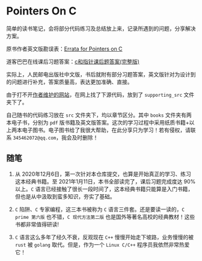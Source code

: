 # Pointers On C

简单的读书笔记，会将部分代码练习及总结放上来，记录所遇到的问题，分享解决方案。

原书作者英文版勘误表：[Errata for Pointers on C](https://www.cs.rit.edu/~kar/pointers.on.c/errata.html)

道客巴巴在线课后习题答案：[c和指针课后题答案(完整版)](https://www.doc88.com/p-3059517106808.html?s=rel&id=2)

实际上，人民邮电出版社中文版，书后就附有部分习题答案，英文版针对为设计到的问题进行补充，答案质量高，表达更加准确、直接。

由于打不开[作者维护的网站](http://www.awl.com/cseng/titles/0-673-99986-6/)，在网上找了下源代码，放到了 `supporting_src` 文件夹下了。

自己随书的代码练习放在 `src` 文件夹下，均以章节区分。其中 `books` 文件夹有两本电子书，分别为 `pdf` 版书籍及英文版答案。这次的学习过程中采用纸质书籍+以上两本电子图书。电子图书给了我很大帮助，在此分享只为学习！若有侵权，请联系 `345462072@qq.com`，我会及时删除！

## 随笔

1. 从 2020年12月6日，第一次针对本仓库提交，也算是开始真正的学习、练习这本经典书籍。至 2021年1月11日，本书全部读完了，课后习题完成度达 90% 以上。`C` 语言已经接触了很长一段时间了，这本经典书籍只能算是入门书籍，但也是从中汲取到蛮多知识，夯实了基础。

2. `C` 陷阱、`C` 专家编程，这三本书被称为 `C` 语言三件套。还是要读一读的，`C prime 第六版` 也不错，`C 现代方法第二版` 也是国外等著名高校的经典教材！这些书都非常值得研读!

3. `C` 语言这么多年了经久不衰，反观现在 `C++` 慢慢开始走下坡路，业务慢慢的被 `rust` 被 `golang` 取代。但是，作为一个 `Linux C/C++` 程序员我依然非常热爱它！
